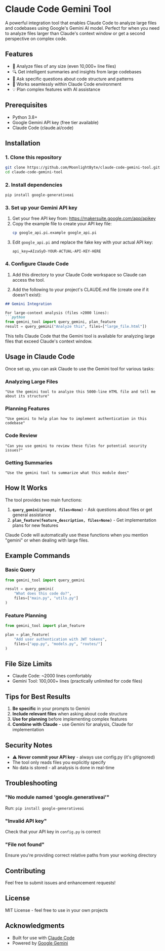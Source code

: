 # Claude Code Gemini Tool

A powerful integration tool that enables Claude Code to analyze large files and codebases using Google's Gemini AI model. Perfect for when you need to analyze files larger than Claude's context window or get a second perspective on complex code.

## Features

- 📁 Analyze files of any size (even 10,000+ line files)
- 🔍 Get intelligent summaries and insights from large codebases
- 🎯 Ask specific questions about code structure and patterns
- 🚀 Works seamlessly within Claude Code environment
- 💡 Plan complex features with AI assistance

## Prerequisites

- Python 3.8+
- Google Gemini API key (free tier available)
- Claude Code (claude.ai/code)

## Installation

### 1. Clone this repository

```bash
git clone https://github.com/MoonlightByte/claude-code-gemini-tool.git
cd claude-code-gemini-tool
```

### 2. Install dependencies

```bash
pip install google-generativeai
```

### 3. Set up your Gemini API key

1. Get your free API key from: https://makersuite.google.com/app/apikey
2. Copy the example file to create your API key file:
   ```bash
   cp google_api.pi.example google_api.pi
   ```
3. Edit `google_api.pi` and replace the fake key with your actual API key:
   ```
   api_key=AIzaSyD-YOUR-ACTUAL-API-KEY-HERE
   ```

### 4. Configure Claude Code

1. Add this directory to your Claude Code workspace so Claude can access the tool.

2. Add the following to your project's CLAUDE.md file (create one if it doesn't exist):

```markdown
## Gemini Integration

For large-context analysis (files >2000 lines):
```python
from gemini_tool import query_gemini, plan_feature
result = query_gemini("Analyze this", files=["large_file.html"])
```

This tells Claude Code that the Gemini tool is available for analyzing large files that exceed Claude's context window.

## Usage in Claude Code

Once set up, you can ask Claude to use the Gemini tool for various tasks:

### Analyzing Large Files

```
"Use the gemini tool to analyze this 5000-line HTML file and tell me about its structure"
```

### Planning Features

```
"Use gemini to help plan how to implement authentication in this codebase"
```

### Code Review

```
"Can you use gemini to review these files for potential security issues?"
```

### Getting Summaries

```
"Use the gemini tool to summarize what this module does"
```

## How It Works

The tool provides two main functions:

1. **`query_gemini(prompt, files=None)`** - Ask questions about files or get general assistance
2. **`plan_feature(feature_description, files=None)`** - Get implementation plans for new features

Claude Code will automatically use these functions when you mention "gemini" or when dealing with large files.

## Example Commands

### Basic Query
```python
from gemini_tool import query_gemini

result = query_gemini(
    "What does this code do?",
    files=["main.py", "utils.py"]
)
```

### Feature Planning
```python
from gemini_tool import plan_feature

plan = plan_feature(
    "Add user authentication with JWT tokens",
    files=["app.py", "models.py", "routes/"]
)
```

## File Size Limits

- Claude Code: ~2000 lines comfortably
- Gemini Tool: 100,000+ lines (practically unlimited for code files)

## Tips for Best Results

1. **Be specific** in your prompts to Gemini
2. **Include relevant files** when asking about code structure
3. **Use for planning** before implementing complex features
4. **Combine with Claude** - use Gemini for analysis, Claude for implementation

## Security Notes

- ⚠️ **Never commit your API key** - always use config.py (it's gitignored)
- The tool only reads files you explicitly specify
- No data is stored - all analysis is done in real-time

## Troubleshooting

### "No module named 'google.generativeai'"
Run: `pip install google-generativeai`

### "Invalid API key"
Check that your API key in `config.py` is correct

### "File not found"
Ensure you're providing correct relative paths from your working directory

## Contributing

Feel free to submit issues and enhancement requests!

## License

MIT License - feel free to use in your own projects

## Acknowledgments

- Built for use with [Claude Code](https://claude.ai/code)
- Powered by [Google Gemini](https://deepmind.google/technologies/gemini/)